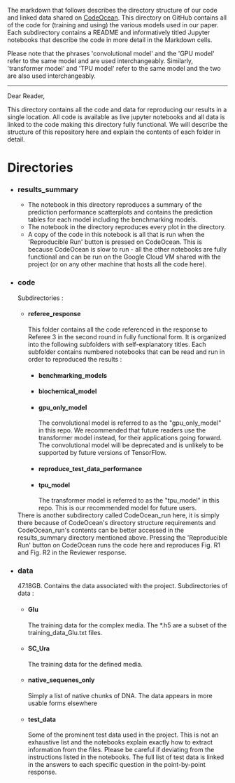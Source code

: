 The markdown that follows describes the directory structure of our code and linked data shared on [CodeOcean](https://codeocean.com/capsule/8020974/tree). This directory on GitHub contains all of the code for (training and using) the various models used in our paper. Each subdirectory contains a README and informatively titled Jupyter notebooks that describe the code in more detail in the Markdown cells.

Please note that the phrases 'convolutional model' and the 'GPU model' refer to the same model and are used interchangeably. Similarly, 'transformer model' and 'TPU model' refer to the same model and the two are also used interchangeably. 


---
Dear Reader,

This directory contains all the code and data for reproducing our results in a single location. All code is available as live jupyter notebooks and all data is linked to the code making this directory fully functional. We will describe the structure of this repository here and explain the contents of each folder in detail.

<h1> Directories</h1>

<ul>
  <li> <h3>results_summary</h3>
    <ul>
      <li> The notebook in this directory reproduces a summary of the prediction performance scatterplots and contains the prediction tables for each model including the benchmarking models.
      <li> The notebook in the directory reproduces every plot in the directory.
      <li> A copy of the code in this notebook is all that is run when the 'Reproducible Run' button is pressed on CodeOcean. This is because CodeOcean is slow to run - all the other notebooks are fully functional and can be run on the Google Cloud VM shared with the project (or on any other machine that hosts all the code here). 
    </ul>


  <li> <h3>code</h3> 
        Subdirectories : 
        <ul>
      <li> <h4>referee_response</h4>
            This folder contains all the code referenced in the response to Referee 3 in the second round in fully functional form. It is organized into the following subfolders with self-explanatory titles. Each subfolder contains numbered notebooks that can be read and run in order to reproduced the results  :
      <ul>
      <li> <h4>benchmarking_models</h4>
      <li> <h4>biochemical_model</h4>
       <li> <h4>gpu_only_model</h4>The convolutional model is referred to as the "gpu_only_model" in this repo. We recommended that future readers use the transformer model instead, for their applications going forward. The convolutional model will be deprecated and is unlikely to be supported by future versions of TensorFlow.
      <li> <h4>reproduce_test_data_performance</h4>
      <li> <h4>tpu_model</h4>The transformer model is referred to as the "tpu_model" in this repo. This is our recommended model for future users.
    </ul>
    </ul>
There is another subdirectory called CodeOcean_run here, it is simply there because of CodeOcean's directory structure requirements and CodeOcean_run's contents can be better accessed in the results_summary directory mentioned above. Pressing the 'Reproducible Run' button on CodeOcean runs the code here and reproduces Fig. R1 and Fig. R2 in the Reviewer response.


  <li> <h3>data </h3>
        47.18GB. Contains the data associated with the project. Subdirectories of data :
    <ul>
      <li> <h4>Glu </h4>
              The training data for the complex media. The *.h5 are a subset of the training_data_Glu.txt files.
      <li> <h4>SC_Ura</h4>
              The training data for the defined media.
      <li> <h4>native_sequenes_only</h4>
              Simply a list of native chunks of DNA. The data appears in more usable forms elsewhere
      <li> <h4>test_data</h4>
              Some of the prominent test data used in the project. This is not an exhaustive list and the notebooks explain exactly how to extract information from the files. Please be careful if deviating from the instructions listed in the notebooks. The full list of test data is linked in the answers to each specific question in the point-by-point response.
    </ul>


 </ul>
